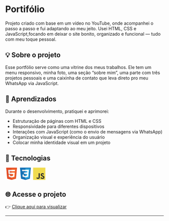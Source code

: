 # Portifólio

Projeto criado com base em um vídeo no YouTube, onde acompanhei o passo a passo e fui adaptando ao meu jeito. Usei HTML, CSS e JavaScript,focando em deixar o site bonito, organizado e funcional — tudo com meu toque pessoal.

## 💡 Sobre o projeto

Esse portfólio serve como uma vitrine dos meus trabalhos. Ele tem um menu responsivo, minha foto, uma seção “sobre mim”, uma parte com três projetos pessoais e uma caixinha de contato que leva direto pro meu WhatsApp via JavaScript.

## 🧠 Aprendizados

Durante o desenvolvimento, pratiquei e aprimorei:

- Estruturação de páginas com HTML e CSS
- Responsividade para diferentes dispositivos
- Interações com JavaScript (como o envio de mensagens via WhatsApp)
- Organização visual e experiência do usuário
- Colocar minha identidade visual em um projeto

## 🚀 Tecnologias

<p align="left">
  <img src="https://raw.githubusercontent.com/devicons/devicon/master/icons/html5/html5-original.svg" alt="HTML" width="40" height="40"/>
  <img src="https://raw.githubusercontent.com/devicons/devicon/master/icons/css3/css3-original.svg" alt="CSS" width="40" height="40"/>
  <img src="https://raw.githubusercontent.com/devicons/devicon/master/icons/javascript/javascript-original.svg" alt="JavaScript" width="40" height="40"/>
</p>


## 🌐 Acesse o projeto

👉 [Clique aqui para visualizar](https://[seu-link.vercel.app](https://paloma-portifolio.vercel.app/#sobre))

---

